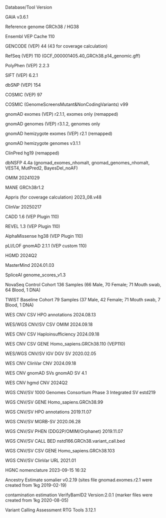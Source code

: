 Database/Tool	Version

GAIA	v3.6.1

Reference genome	GRCh38 / HG38

Ensembl VEP Cache	110

GENCODE (VEP)	44 (43 for coverage calculation)

RefSeq (VEP)	110 (GCF_000001405.40_GRCh38.p14_genomic.gff)

PolyPhen (VEP)	2.2.3

SIFT (VEP)	6.2.1

dbSNP (VEP)	154

COSMIC (VEP)	97

COSMIC (GenomeScreensMutant&NonCodingVariants)	v99

gnomAD exomes (VEP)	r2.1.1, exomes only (remapped)

gnomAD genomes (VEP)	r3.1.2, genomes only

gnomAD hemizygote exomes (VEP)	r2.1 (remapped)

gnomAD hemizygote genomes	v3.1.1

ClinPred	hg19 (remapped)

dbNSFP	4.4a (gnomad_exomes_nhomalt, gnomad_genomes_nhomalt, VEST4, MutPred2, BayesDel_noAF)

OMIM	20241029

MANE	GRCh38r1.2

Appris (for coverage calculation)	2023_08.v48

ClinVar	20250217

CADD	1.6 (VEP Plugin 110)

REVEL	1.3 (VEP Plugin 110)

AlphaMissense	hg38 (VEP Plugin 110)

pLI/LOF	gnomAD 2.1.1 (VEP custom 110)

HGMD	2024Q2

MasterMind	2024.01.03

SpliceAI	genome_scores_v1.3

NovaSeq Control Cohort	136 Samples (66 Male, 70 Female; 71 Mouth swab, 64 Blood, 1 DNA)

TWIST Baseline Cohort	79 Samples (37 Male, 42 Female; 71 Mouth swab, 7 Blood, 1 DNA)

WES CNV CSV HPO annotations	2024.08.13

WES/WGS CNV/SV CSV OMIM	2024.09.18

WES CNV CSV Haploinsufficiency	2024.09.18

WES CNV CSV GENE	Homo_sapiens.GRCh38.110 (VEP110)

WES/WGS CNV/SV IGV DGV	SV	2020.02.05

WES CNV ClinVar CNV	2024.09.18

WES CNV gnomAD SVs	gnomAD SV 4.1

WES CNV hgmd CNV	2024Q2

WGS CNV/SV 1000 Genomes Consortium Phase 3 Integrated SV	estd219

WGS CNV/SV GENE	Homo_sapiens.GRCh38.99

WGS CNV/SV HPO annotations	2019.11.07

WGS CNV/SV MGRB-SV	2020.06.28

WGS CNV/SV PHEN (DDG2P/OMIM/Orphanet)	2019.11.07

WGS CNV/SV CALL BED	nstd166.GRCh38.variant_call.bed

WGS CNV/SV CSV GENE	Homo_sapiens.GRCh38.103

WGS CNV/SV ClinVar URL	2021.01	

HGNC nomenclature	2023-09-15 16:32

Ancestry Estimate	somalier v0.2.19 (sites file gnomad.exomes.r2.1 were created from 1kg 2019-02-19)

contamination estimation	VerifyBamID2 Version:2.0.1 (marker files were created from 1kg 2020-08-05)

Variant Calling Assessment	RTG Tools 3.12.1

